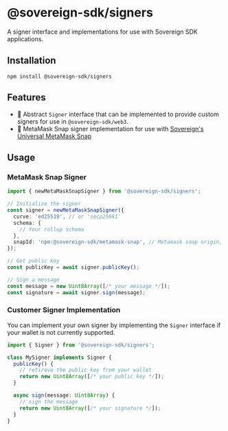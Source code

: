 # @sovereign-sdk/signers

A signer interface and implementations for use with Sovereign SDK applications.

## Installation

```
npm install @sovereign-sdk/signers
```

## Features

- 🔐 Abstract `Signer` interface that can be implemented to provide custom signers for use in `@sovereign-sdk/web3`.
- 🦊 MetaMask Snap signer implementation for use with [Sovereign's Universal MetaMask Snap](https://github.com/Sovereign-Labs/sovereign-universal-snap)


## Usage

### MetaMask Snap Signer


```typescript
import { newMetaMaskSnapSigner } from '@sovereign-sdk/signers';

// Initialize the signer
const signer = newMetaMaskSnapSigner({
  curve: 'ed25519', // or 'secp256k1'
  schema: {
    // Your rollup schema
  },
  snapId: 'npm:@sovereign-sdk/metamask-snap', // Metamask snap origin, can be changed to `local:localhost:8080` for local development
});

// Get public key
const publicKey = await signer.publicKey();

// Sign a message
const message = new Uint8Array([/* your message */]);
const signature = await signer.sign(message);
```

### Customer Signer Implementation

You can implement your own signer by implementing the `Signer` interface if your wallet is not currently supported.

```typescript
import { Signer } from '@sovereign-sdk/signers';

class MySigner implements Signer {
  publicKey() {
    // retireve the public key from your wallet
    return new Uint8Array([/* your public key */]);
  }

  async sign(message: Uint8Array) {
    // sign the message
    return new Uint8Array([/* your signature */]);
  }
}
```
